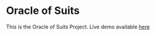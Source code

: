# Oracle of Suits
This is the Oracle of Suits Project. Live demo available [here](https://mariasarafi.github.io/head-md-oracle-of-suits/code/2025-10-28/Demo_Face/index.html) 